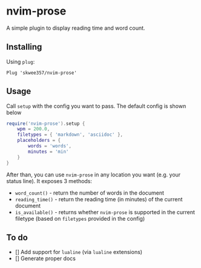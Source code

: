 # nvim-prose

A simple plugin to display reading time and word count.

## Installing

Using `plug`:

```
Plug 'skwee357/nvim-prose'
```

## Usage

Call `setup` with the config you want to pass. The default config is shown below

```lua
require('nvim-prose').setup {
    wpm = 200.0,
    filetypes = { 'markdown', 'asciidoc' },
    placeholders = {
        words = 'words',
        minutes = 'min'
    }
}
```

After than, you can use `nvim-prose` in any location you want (e.g. your status line). It exposes 3 methods:

- `word_count()` - return the number of words in the document
- `reading_time()` - return the reading time (in minutes) of the current document
- `is_available()` - returns whether `nvim-prose` is supported in the current filetype (based on `filetypes` provided in the config)

## To do

- [] Add support for `lualine` (via `lualine` extensions)
- [] Generate proper docs
